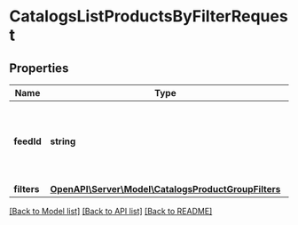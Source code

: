 # CatalogsListProductsByFilterRequest

## Properties
Name | Type | Description | Notes
------------ | ------------- | ------------- | -------------
**feedId** | **string** | Catalog Feed id pertaining to the catalog product group filter. | 
**filters** | [**OpenAPI\Server\Model\CatalogsProductGroupFilters**](CatalogsProductGroupFilters.md) |  | 

[[Back to Model list]](../README.md#documentation-for-models) [[Back to API list]](../README.md#documentation-for-api-endpoints) [[Back to README]](../README.md)


